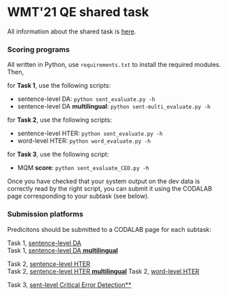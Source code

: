 # WMT'21 QE shared task

All information about the shared task is [here](https://www.statmt.org/wmt21/quality-estimation-task21.html).

### Scoring programs
All written in Python, use `requirements.txt` to install the required modules.
Then, 

for **Task 1**, use the following scripts:
* sentence-level DA:  `python sent_evaluate.py -h` 
* sentence-level DA **multilingual**:  `python sent-multi_evaluate.py -h` 

for **Task 2**, use the following scripts:
* sentence-level HTER:  `python sent_evaluate.py -h` 
* word-level HTER:  `python word_evaluate.py -h`

for **Task 3**, use the following script: 
* MQM **score**: `python sent_evaluate_CED.py -h`

Once you have checked that your system output on the dev data is correctly read by the right script, you can submit it using the CODALAB page corresponding to your subtask (see below).

### Submission platforms

Predicitons should be submitted to a CODALAB page for each subtask:

Task 1,  [sentence-level DA](https://competitions.codalab.org/competitions/33411)  
Task 1, [sentence-level DA **multilingual**](https://competitions.codalab.org/competitions/33411)

Task 2, [sentence-level HTER](https://competitions.codalab.org/competitions/33412)  
Task 2, [sentence-level HTER **multilingual**](https://competitions.codalab.org/competitions/33412)
Task 2, [word-level HTER](https://competitions.codalab.org/competitions/33413)

Task 3, [sent-level Critical Error Detection**](https://competitions.codalab.org/competitions/33414)  
